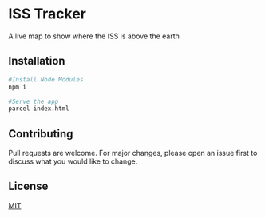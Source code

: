# ISS Tracker

A live map to show where the ISS is above the earth

## Installation


```bash
#Install Node Modules
npm i

#Serve the app
parcel index.html
```

## Contributing
Pull requests are welcome. For major changes, please open an issue first to discuss what you would like to change.


## License
[MIT](https://choosealicense.com/licenses/mit/)